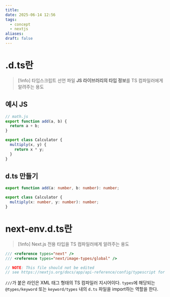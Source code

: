 ```yaml
---
title: 
date: 2025-06-14 12:56
tags:
  - concept
  - nextjs
aliases: 
draft: false
---
```

# .d.ts란
>[!info] 타입스크립트 선언 파일
>**JS 라이브러리의 타입 정보**를 TS 컴파일러에게 알려주는 용도

## 예시 JS
```js title="" {} // showLineNumbers{number}
// math.js
export function add(a, b) {
  return a + b;
}

export class Calculator {
  multiply(x, y) {
    return x * y;
  }
}
```
## d.ts 만들기
```ts title="" {} // showLineNumbers{number}
export function add(a: number, b: number): number;

export class Calculator {
  multiply(x: number, y: number): number;
}
```

# next-env.d.ts란
>[!info]
> Next.js 전용 타입을 TS 컴파일러에게 알려주는 용도

```ts title="" {} // showLineNumbers{number}
/// <reference types="next" />
/// <reference types="next/image-types/global" />

// NOTE: This file should not be edited
// see https://nextjs.org/docs/app/api-reference/config/typescript for more information.

```
`///`가 붙은 라인은 XML 태그 형태의 TS 컴파일러 지시어이다.
`types`에 해당되는 `@types/keyword` 또는 `keyword/types` 내의 `d.ts` 파일을 import하는 역할을 한다.